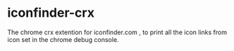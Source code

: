 # iconfinder-crx
The chrome crx extention for iconfinder.com , to print all the icon links from icon set in the chrome debug console.
